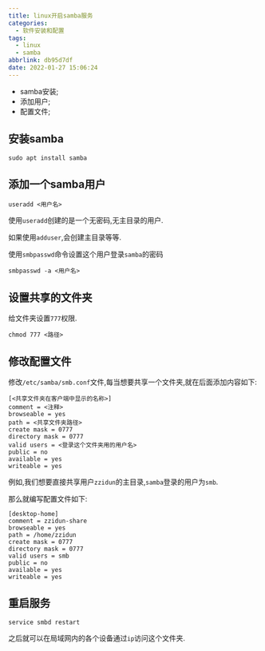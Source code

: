 ```yaml
---
title: linux开启samba服务
categories:
  - 软件安装和配置
tags:
  - linux
  - samba
abbrlink: db95d7df
date: 2022-01-27 15:06:24
---
```


* samba安装;
* 添加用户;
* 配置文件;

<!-- more -->

## 安装samba

```shell
sudo apt install samba
```

## 添加一个samba用户

```shell
useradd <用户名>
```

使用`useradd`创建的是一个无密码,无主目录的用户.

如果使用`adduser`,会创建主目录等等.

使用`smbpasswd`命令设置这个用户登录`samba`的密码

```shell
smbpasswd -a <用户名>
```

## 设置共享的文件夹

给文件夹设置`777`权限.

```shell
chmod 777 <路径>
```

## 修改配置文件

修改`/etc/samba/smb.conf`文件,每当想要共享一个文件夹,就在后面添加内容如下:

```shell
[<共享文件夹在客户端中显示的名称>]
comment = <注释>
browseable = yes
path = <共享文件夹路径>
create mask = 0777
directory mask = 0777
valid users = <登录这个文件夹用的用户名>
public = no
available = yes
writeable = yes
```

例如,我们想要直接共享用户`zzidun`的主目录,`samba`登录的用户为`smb`.

那么就编写配置文件如下:

```shell
[desktop-home]
comment = zzidun-share
browseable = yes
path = /home/zzidun
create mask = 0777
directory mask = 0777
valid users = smb
public = no
available = yes
writeable = yes
```

## 重启服务

```shell
service smbd restart
```

之后就可以在局域网内的各个设备通过`ip`访问这个文件夹.